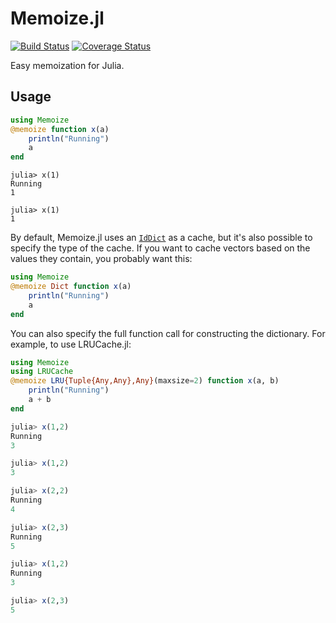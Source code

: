 # Memoize.jl

[![Build Status][ci-img]][ci-url]
[![Coverage Status](https://coveralls.io/repos/github/JuliaCollections/Memoize.jl/badge.svg?branch=master)](https://coveralls.io/github/JuliaCollections/Memoize.jl?branch=master)

[ci-img]: https://github.com/JuliaCollections/Memoize.jl/workflows/CI/badge.svg
[ci-url]: https://github.com/JuliaCollections/Memoize.jl/actions

Easy memoization for Julia.

## Usage

```julia
using Memoize
@memoize function x(a)
	println("Running")
	a
end
```

```
julia> x(1)
Running
1

julia> x(1)
1
```

By default, Memoize.jl uses an [`IdDict`](https://docs.julialang.org/en/v1/base/collections/#Base.IdDict) as a cache, but it's also possible to specify the type of the cache. If you want to cache vectors based on the values they contain, you probably want this:

```julia
using Memoize
@memoize Dict function x(a)
	println("Running")
	a
end
```

You can also specify the full function call for constructing the dictionary.  For example, to use LRUCache.jl:

```julia
using Memoize
using LRUCache
@memoize LRU{Tuple{Any,Any},Any}(maxsize=2) function x(a, b)
    println("Running")
    a + b
end
```

```julia
julia> x(1,2)
Running
3

julia> x(1,2)
3

julia> x(2,2)
Running
4

julia> x(2,3)
Running
5

julia> x(1,2)
Running
3

julia> x(2,3)
5
```

